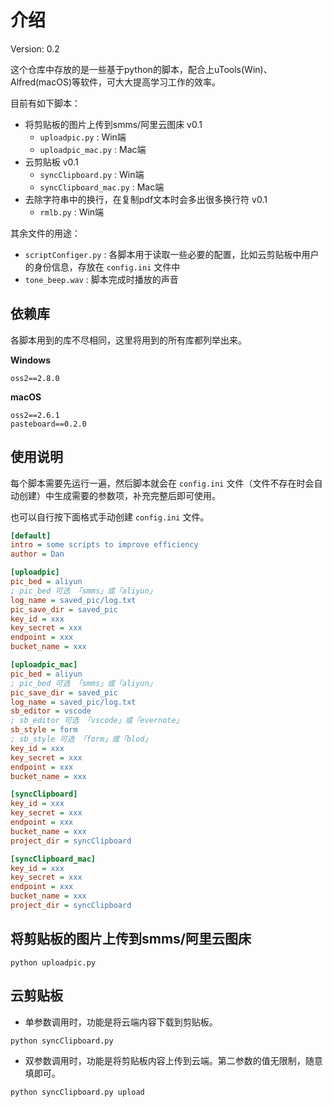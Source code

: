 # 介绍

Version: 0.2

这个仓库中存放的是一些基于python的脚本，配合上uTools(Win)、Alfred(macOS)等软件，可大大提高学习工作的效率。

目前有如下脚本：
- 将剪贴板的图片上传到smms/阿里云图床 v0.1
  - `uploadpic.py` : Win端
  - `uploadpic_mac.py` : Mac端
- 云剪贴板 v0.1
  - `syncClipboard.py` : Win端
  - `syncClipboard_mac.py` : Mac端
- 去除字符串中的换行，在复制pdf文本时会多出很多换行符 v0.1
  - `rmlb.py` : Win端

其余文件的用途：
- `scriptConfiger.py` : 各脚本用于读取一些必要的配置，比如云剪贴板中用户的身份信息，存放在 `config.ini` 文件中
- `tone_beep.wav` : 脚本完成时播放的声音

## 依赖库

各脚本用到的库不尽相同，这里将用到的所有库都列举出来。

**Windows**
```
oss2==2.8.0
```

**macOS**
```
oss2==2.6.1
pasteboard==0.2.0
```

## 使用说明

每个脚本需要先运行一遍，然后脚本就会在 `config.ini` 文件（文件不存在时会自动创建）中生成需要的参数项，补充完整后即可使用。

也可以自行按下面格式手动创建 `config.ini` 文件。

```ini
[default]
intro = some scripts to improve efficiency
author = Dan

[uploadpic]
pic_bed = aliyun
; pic_bed 可选 「smms」或「aliyun」
log_name = saved_pic/log.txt
pic_save_dir = saved_pic
key_id = xxx
key_secret = xxx
endpoint = xxx
bucket_name = xxx

[uploadpic_mac]
pic_bed = aliyun
; pic_bed 可选 「smms」或「aliyun」
pic_save_dir = saved_pic
log_name = saved_pic/log.txt
sb_editor = vscode
; sb_editor 可选 「vscode」或「evernote」
sb_style = form
; sb_style 可选 「form」或「blod」
key_id = xxx
key_secret = xxx
endpoint = xxx
bucket_name = xxx

[syncClipboard]
key_id = xxx
key_secret = xxx
endpoint = xxx
bucket_name = xxx
project_dir = syncClipboard

[syncClipboard_mac]
key_id = xxx
key_secret = xxx
endpoint = xxx
bucket_name = xxx
project_dir = syncClipboard
```

## 将剪贴板的图片上传到smms/阿里云图床

```
python uploadpic.py
```

## 云剪贴板

- 单参数调用时，功能是将云端内容下载到剪贴板。
```
python syncClipboard.py
```

- 双参数调用时，功能是将剪贴板内容上传到云端。第二参数的值无限制，随意填即可。
```
python syncClipboard.py upload
```